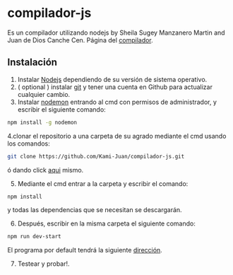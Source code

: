 # compilador-js
Es un compilador utilizando nodejs by Sheila Sugey Manzanero Martin and Juan de Dios Canche Cen.
Página del [compilador](https://compiladorjsitm.herokuapp.com/).

## Instalación

1. Instalar [Nodejs](https://nodejs.org/en/) dependiendo de su versión de sistema operativo.
2. ( optional ) instalar [git](https://git-scm.com/) y tener una cuenta en Github para actualizar cualquier cambio.
3. Instalar [nodemon](https://github.com/remy/nodemon) entrando al cmd con permisos de administrador, y escribir el siguiente comando: 
```sh
npm install -g nodemon
```
4.clonar el repositorio a una carpeta de su agrado mediante el cmd usando los comandos:
```sh
git clone https://github.com/Kami-Juan/compilador-js.git
```
ó dando click [aqui](https://github.com/Kami-Juan/compilador-js/archive/master.zip) mismo.

5. Mediante el cmd entrar a la carpeta y escribir el comando:
```sh
npm install
```
y todas las dependencias que se necesitan se descargarán.

6. Después, escribir en la misma carpeta el siguiente comando:

```sh
npm run dev-start
```
El programa por default tendrá la siguiente [dirección](http://localhost:3000).

7. Testear y probar!.
